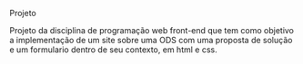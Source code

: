 Projeto

Projeto da disciplina de programação web front-end que tem como objetivo a implementação de um site sobre uma ODS com uma proposta 
de solução e um formulario dentro de seu contexto, em html e css.

 
